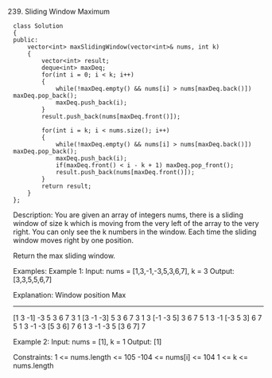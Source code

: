 239. Sliding Window Maximum
```
class Solution
{
public:
    vector<int> maxSlidingWindow(vector<int>& nums, int k)
    {
        vector<int> result;
        deque<int> maxDeq;
        for(int i = 0; i < k; i++)
        {
            while(!maxDeq.empty() && nums[i] > nums[maxDeq.back()]) maxDeq.pop_back();
            maxDeq.push_back(i);
        }
        result.push_back(nums[maxDeq.front()]);

        for(int i = k; i < nums.size(); i++)
        {
            while(!maxDeq.empty() && nums[i] > nums[maxDeq.back()]) maxDeq.pop_back();
            maxDeq.push_back(i);
            if(maxDeq.front() < i - k + 1) maxDeq.pop_front();
            result.push_back(nums[maxDeq.front()]);
        }
        return result;
    }
};
```

Description:
You are given an array of integers nums, there is a sliding window of size k which is moving from the very left of the array to the very right. 
You can only see the k numbers in the window. Each time the sliding window moves right by one position.

Return the max sliding window.

Examples:
Example 1:
Input: nums = [1,3,-1,-3,5,3,6,7], k = 3
Output: [3,3,5,5,6,7]

Explanation: 
Window position                Max
---------------               -----
[1  3  -1] -3  5  3  6  7       3
 1 [3  -1  -3] 5  3  6  7       3
 1  3 [-1  -3  5] 3  6  7       5
 1  3  -1 [-3  5  3] 6  7       5
 1  3  -1  -3 [5  3  6] 7       6
 1  3  -1  -3  5 [3  6  7]      7

Example 2:
Input: nums = [1], k = 1
Output: [1]
 
Constraints:
1 <= nums.length <= 105
-104 <= nums[i] <= 104
1 <= k <= nums.length
